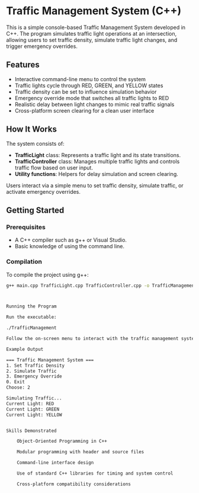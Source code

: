 # Traffic Management System (C++)

This is a simple console-based Traffic Management System developed in C++. The program simulates traffic light operations at an intersection, allowing users to set traffic density, simulate traffic light changes, and trigger emergency overrides.

## Features

- Interactive command-line menu to control the system
- Traffic lights cycle through RED, GREEN, and YELLOW states
- Traffic density can be set to influence simulation behavior
- Emergency override mode that switches all traffic lights to RED
- Realistic delay between light changes to mimic real traffic signals
- Cross-platform screen clearing for a clean user interface

## How It Works

The system consists of:

- **TrafficLight** class: Represents a traffic light and its state transitions.
- **TrafficController** class: Manages multiple traffic lights and controls traffic flow based on user input.
- **Utility functions**: Helpers for delay simulation and screen clearing.

Users interact via a simple menu to set traffic density, simulate traffic, or activate emergency overrides.

## Getting Started

### Prerequisites

- A C++ compiler such as g++ or Visual Studio.
- Basic knowledge of using the command line.

### Compilation

To compile the project using g++:

```bash
g++ main.cpp TrafficLight.cpp TrafficController.cpp -o TrafficManagement



Running the Program

Run the executable:

./TrafficManagement

Follow the on-screen menu to interact with the traffic management system.

Example Output

=== Traffic Management System ===
1. Set Traffic Density
2. Simulate Traffic
3. Emergency Override
0. Exit
Choose: 2

Simulating Traffic...
Current Light: RED
Current Light: GREEN
Current Light: YELLOW


Skills Demonstrated

    Object-Oriented Programming in C++

    Modular programming with header and source files

    Command-line interface design

    Use of standard C++ libraries for timing and system control

    Cross-platform compatibility considerations

